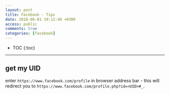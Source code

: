 ```yaml
---
layout: post
title: Facebook - Tips
date: 2018-06-01 19:12:48 +0300
access: public
comments: true
categories: [facebook]
---
```


<!-- more -->

* TOC
{:toc}
<hr>

get my UID
----------

enter `https://www.facebook.com/profile` in browser address bar - this will
redirect you to `https://www.facebook.com/profile.php?id=<UID>#_`.
